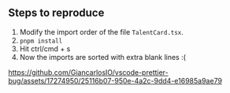 ## Steps to reproduce

1. Modify the import order of the file `TalentCard.tsx`.
2. `pnpm install`
3. Hit ctrl/cmd + s
4. Now the imports are sorted with extra blank lines :(




https://github.com/GiancarlosIO/vscode-prettier-bug/assets/17274950/25116b07-950e-4a2c-9dd4-e16985a9ae79

